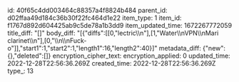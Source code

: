 id: 40f65c4dd003464c88357a4f8824b484
parent_id: d02ffaa49d184c36b30f22fc464d1e22
item_type: 1
item_id: f1767d892d604425ab9c5de78a1b3dd9
item_updated_time: 1672267772059
title_diff: "[]"
body_diff: "[{\"diffs\":[[0,\"lectric\\\n\"],[1,\"Water\\\nVPN\\\nMari clarinet\\\n\"],[0,\"\\\n\\\nFuck-o\"]],\"start1\":1,\"start2\":1,\"length1\":16,\"length2\":40}]"
metadata_diff: {"new":{},"deleted":[]}
encryption_cipher_text: 
encryption_applied: 0
updated_time: 2022-12-28T22:56:36.269Z
created_time: 2022-12-28T22:56:36.269Z
type_: 13